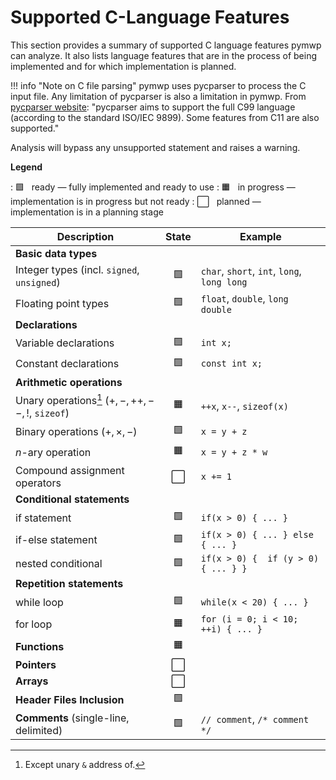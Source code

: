 # Supported C-Language Features 

This section provides a summary of supported C language features pymwp can 
analyze. It also lists language features that are in the process of being 
implemented and for which implementation is planned.

!!! info "Note on C file parsing"
    pymwp uses pycparser to process the C input file. Any limitation of 
    pycparser is also a limitation in pymwp. From
    [pycparser website](https://github.com/eliben/pycparser):
    "pycparser aims to support the full C99 language (according to the 
    standard ISO/IEC 9899). Some features from C11 are also supported."

Analysis will bypass any unsupported statement and raises a warning.  


**Legend**

:  🟩 &nbsp; ready — fully implemented and ready to use
:  🟧 &nbsp; in progress — implementation is in progress but not ready
:  ⬜ &nbsp; planned — implementation is in a planning stage

| Description                                      | State | Example                                     |
|--------------------------------------------------|:-----:|---------------------------------------------|
| **Basic data types**                             |       |                                             |
| Integer types (incl. `signed`, `unsigned`)       |  🟩   | `char`, `short`, `int`, `long`, `long long` |
| Floating point types                             |  🟩   | `float`, `double`, `long double`            |
| **Declarations**                                 |       |                                             |     
| Variable declarations                            |  🟩   | `int x;`                                    |
| Constant declarations                            |  🟩   | `const int x;`                              |
| **Arithmetic operations**                        |       |                                             |
| Unary operations[^1] ($+, -, ++,--,!$, `sizeof`) |  🟧   | `++x`, `x--`, `sizeof(x)`                   |
| Binary operations ($+, \times, -$)               |  🟩   | `x = y + z`                                 |
| $n$-ary operation                                |  🟧   | `x = y + z * w`                             |
| Compound assignment operators                    |   ⬜   | `x += 1`                                    |
| **Conditional statements**                       |       |                                             |
| if statement                                     |  🟩   | `if(x > 0) { ... }`                         |
| if-else statement                                |  🟩   | `if(x > 0) { ... } else { ... }`            |
| nested conditional                               |  🟩   | `if(x > 0) {  if (y > 0) { ... } }`         |
| **Repetition statements**                        |       |                                             |
| while loop                                       |  🟩   | `while(x < 20) { ... }`                     |
| for loop                                         |  🟧   | `for (i = 0; i < 10; ++i) { ... }`          |
| **Functions**                                    |  🟧   |                                             |     
| **Pointers**                                     |   ⬜   |                                             |     
| **Arrays**                                       |   ⬜   |                                             |      
| **Header Files Inclusion**                       |  🟩   |                                             |      
| **Comments** (single-line, delimited)            |  🟩   | `// comment`, `/* comment */`               |

[^1]: Except unary `&` address of.

